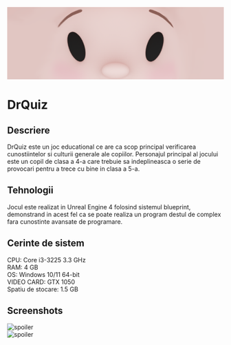 <div align="center">
  <img src="Screenshots/Banner.png" alt="Banner" width=auto height=auto>
</div>

# DrQuiz #

## Descriere ##

 DrQuiz este un joc educational ce are ca scop principal verificarea cunostiintelor si culturii generale ale copiilor.
 Personajul principal al jocului este un copil de clasa a 4-a care trebuie sa indeplineasca o serie de provocari pentru a trece cu bine in clasa a 5-a. 

## Tehnologii ##

Jocul este realizat in Unreal Engine 4 folosind sistemul blueprint, demonstrand in acest fel ca se poate realiza un program destul de complex fara cunostinte avansate de programare.


## Cerinte de sistem ##

CPU: Core i3-3225 3.3 GHz  
RAM: 4 GB  
OS: Windows 10/11 64-bit  
VIDEO CARD: GTX 1050  
Spatiu de stocare: 1.5 GB  


## Screenshots ##
![spoiler](https://github.com/gabiRoBt/DrQuiz4/blob/master/Screenshots/Cover%20Image%201.jpg)  
![spoiler](https://github.com/gabiRoBt/DrQuiz4/blob/master/Screenshots/Cover%20Image%202.jpg)
